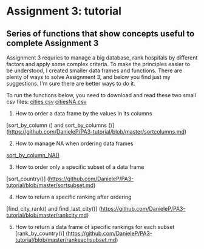 # Assignment 3: tutorial
## Series of functions that show concepts useful to complete Assignment 3

Assignment 3 requries to manage a big database, rank hospitals by different factors and apply some complex criteria.
To make the principles easier to be understood, I created smaller data frames and functions.
There are plenty of ways to solve Assignment 3, and below you find just my suggestions. I'm sure there are better ways to do it.

To run the functions below, you need to download and read these two small csv files:
[cities.csv](cities.csv)
[citiesNA.csv](citiesNA.csv)

1) How to order a data frame by the values in its columns

[sort_by_column () and sort_by_columns ()] (https://github.com/DanieleP/PA3-tutorial/blob/master/sortcolumns.md)

2) How to manage NA when ordering data frames

[sort_by_column_NA()](https://github.com/DanieleP/PA3-tutorial/blob/master/sortna.md)

3) How to order only a specific subset of a data frame

[sort_country()] (https://github.com/DanieleP/PA3-tutorial/blob/master/sortsubset.md)

4) How to return a specific ranking after ordering

[find_city_rank() and find_last_city()] (https://github.com/DanieleP/PA3-tutorial/blob/master/rankcity.md)

5) How to return a data frame of specific rankings for each subset
[rank_by_country()] (https://github.com/DanieleP/PA3-tutorial/blob/master/rankeachsubset.md)
